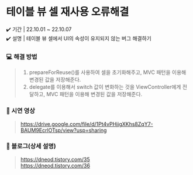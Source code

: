 # 테이블 뷰 셀 재사용 오류해결
✔️ 기간 | 22.10.01 ~ 22.10.07  
✔️ 설명 | 테이블 뷰 셀에서 UI의 속성이 유지되지 않는 버그 해결하기

### 💻 해결 방법
> 1) prepareForReuse()를 사용하여 셀을 초기화해주고, MVC 패턴을 이용해 변경된 값을 저장해준다.
> 2) delegate를 이용해서 switch 값이 변화하는 것을 ViewController에게 전달하고, MVC 패턴을 이용해 변경된 값을 저장해준다. 


### 📱 시연 영상
> https://drive.google.com/file/d/1Pt4vPHjjgXKhs8ZqY7-BAUM9EcrlOTsp/view?usp=sharing

### 🔗 블로그(상세 설명)
> https://dneod.tistory.com/35  
> https://dneod.tistory.com/36
